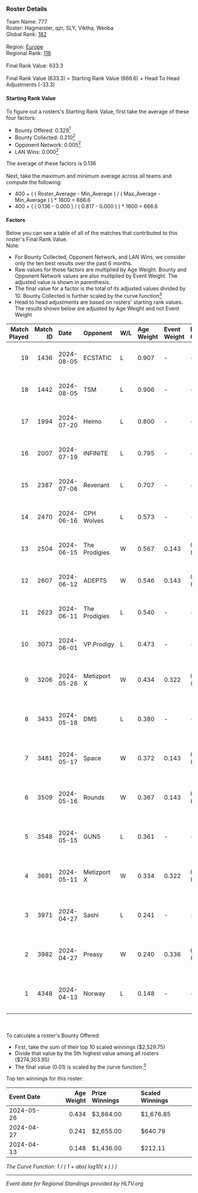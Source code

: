 ### Roster Details<br />
Team Name: 777<br />
Roster: Hagmeister, qzr, SLY, Viktha, Wenba<br />
Global Rank: [182](../../standings_global_2024_09_18.md)<br />
<br />
Region: [Europe]( ../../standings_europe_2024_09_18.md)<br />
Regional Rank: [116]( ../../standings_europe_2024_09_18.md)<br />
<br />
Final Rank Value:  633.3<br />
<br />
Final Rank Value (633.3) = Starting Rank Value (666.6) + Head To Head Adjustments (-33.3)<br />

#### Starting Rank Value<br />
To figure out a rosters's Starting Rank Value, first take the average of these four factors:<br />
- Bounty Offered: 0.329[<sup>1</sup>](#table2)
- Bounty Collected: 0.210[<sup>2</sup>](#table1)
- Opponent Network: 0.005[<sup>2</sup>](#table1)
- LAN Wins: 0.000[<sup>2</sup>](#table1)

The average of these factors is 0.136<br />
<br />
Next, take the maximum and minimum average across all teams and compute the following:<br />
- 400 + ( ( Roster_Average - Min_Average ) / ( Max_Average - Min_Average ) ) * 1600 = 666.6
- 400 + ( ( 0.136 - 0.000 ) / ( 0.817 - 0.000 ) ) * 1600 = 666.6


#### Factors<br />
Below you can see a table of all of the matches that contributed to this roster's Final Rank Value.<br />
Note:<br />

- For Bounty Collected, Opponent Network, and LAN Wins, we consider only the ten best results over the past 6 months.
- Raw values for those factors are multiplied by Age Weight. Bounty and Opponent Network values are also multiplied by Event Weight. The adjusted value is shown in parenthesis.
- The final value for a factor is the total of its adjusted values divided by 10. Bounty Collected is further scaled by the curve function[<sup>3</sup>](#curveFunction)
- Head to head adjustments are based on rosters' starting rank values. The results shown below are adjusted by Age Weight and not Event Weight
<span id="table1"></span><br />


| Match Played | Match ID | Date       | Opponent      | W/L | Age Weight | Event Weight | Bounty Collected | Opponent Network | LAN Wins  | H2H Adj. | Roster                                       |
| -: | -: | :- | :- | :- | :- | :- | :- | :- | :- | -: | :- |
|           19 |     1436 | 2024-08-05 | ECSTATIC      | L   | 0.907      | -            | -                | -                | -         |    -5.80 | Hagmeister, qzr, SLY, Viktha, Wenba          |
|           18 |     1442 | 2024-08-05 | TSM           | L   | 0.906      | -            | -                | -                | -         |    -3.50 | Hagmeister, qzr, SLY, Viktha, Wenba          |
|           17 |     1994 | 2024-07-20 | Heimo         | L   | 0.800      | -            | -                | -                | -         |   -13.43 | Hagmeister, qzr, SLY, Viktha, Wenba          |
|           16 |     2007 | 2024-07-19 | INFINITE      | L   | 0.795      | -            | -                | -                | -         |   -16.03 | Hagmeister, qzr, SLY, Viktha, Wenba          |
|           15 |     2387 | 2024-07-06 | Revenant      | L   | 0.707      | -            | -                | -                | -         |    -4.52 | Hagmeister, qzr, SLY, Viktha, Wenba          |
|           14 |     2470 | 2024-06-16 | CPH Wolves    | L   | 0.573      | -            | -                | -                | -         |    -4.80 | Hagmeister, qzr, SLY, Viktha, Wenba          |
|           13 |     2504 | 2024-06-15 | The Prodigies | W   | 0.567      | 0.143        | 0.000 (0.000)    | 0.056 (0.005)    | 0 (0.000) |     5.73 | Hagmeister, qzr, SLY, Viktha, Wenba          |
|           12 |     2607 | 2024-06-12 | ADEPTS        | W   | 0.546      | 0.143        | 0.001 (0.000)    | 0.052 (0.004)    | 0 (0.000) |     7.33 | Hagmeister, qzr, SLY, Viktha, Wenba          |
|           11 |     2623 | 2024-06-11 | The Prodigies | L   | 0.540      | -            | -                | -                | -         |   -11.55 | Hagmeister, qzr, SLY, Viktha, Wenba          |
|           10 |     3073 | 2024-06-01 | VP.Prodigy    | L   | 0.473      | -            | -                | -                | -         |    -4.14 | Affava, Hagmeister, qzr, Viktha, Wenba       |
|            9 |     3206 | 2024-05-26 | Metizport X   | W   | 0.434      | 0.322        | 0.004 (0.001)    | 0.013 (0.002)    | 0 (0.000) |     5.84 | Affava, Hagmeister, MadeInRed, Viktha, Wenba |
|            8 |     3433 | 2024-05-18 | DMS           | L   | 0.380      | -            | -                | -                | -         |    -2.92 | Affava, Hagmeister, MadeInRed, Viktha, Wenba |
|            7 |     3481 | 2024-05-17 | Space         | W   | 0.372      | 0.143        | 0.004 (0.000)    | 0.497 (0.026)    | 0 (0.000) |     8.10 | Affava, Hagmeister, MadeInRed, Viktha, Wenba |
|            6 |     3509 | 2024-05-16 | Rounds        | W   | 0.367      | 0.143        | 0.000 (0.000)    | 0.000 (0.000)    | 0 (0.000) |     2.06 | Affava, Hagmeister, MadeInRed, Viktha, Wenba |
|            5 |     3548 | 2024-05-15 | GUN5          | L   | 0.361      | -            | -                | -                | -         |    -1.61 | Affava, Hagmeister, MadeInRed, Viktha, Wenba |
|            4 |     3691 | 2024-05-11 | Metizport X   | W   | 0.334      | 0.322        | 0.004 (0.000)    | 0.013 (0.001)    | 0 (0.000) |     4.65 | Affava, Hagmeister, MadeInRed, Viktha, Wenba |
|            3 |     3971 | 2024-04-27 | Sashi         | L   | 0.241      | -            | -                | -                | -         |    -0.61 | Affava, Hagmeister, MadeInRed, Viktha, Wenba |
|            2 |     3982 | 2024-04-27 | Preasy        | W   | 0.240      | 0.336        | 0.006 (0.001)    | 0.145 (0.012)    | 0 (0.000) |     4.36 | Affava, Hagmeister, MadeInRed, Viktha, Wenba |
|            1 |     4348 | 2024-04-13 | Norway        | L   | 0.148      | -            | -                | -                | -         |    -2.49 | Affava, Hagmeister, MadeInRed, Viktha, Wenba |

<br />
<span id="table2"></span><br />
To calculate a roster's Bounty Offered:<br />

- First, take the sum of their top 10 scaled winnings ($2,529.75)
- Divide that value by the 5th highest value among all rosters ($274,303.95)
- The final value (0.01) is scaled by the curve function.[<sup>3</sup>](#curveFunction)

Top ten winnings for this roster:<br />

| Event Date | Age Weight | Prize Winnings | Scaled Winnings |
| :- | -: | :- | :- |
| 2024-05-26 |      0.434 | $3,864.00      | $1,676.85       |
| 2024-04-27 |      0.241 | $2,655.00      | $640.79         |
| 2024-04-13 |      0.148 | $1,436.00      | $212.11         |


<span id="curveFunction"></span>_The Curve Function: 1 / ( 1 + abs( log10( x ) ) )_<br />

---
_Event data for Regional Standings provided by HLTV.org_<br />
